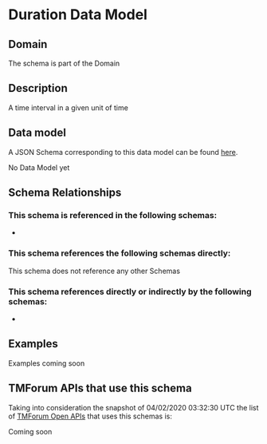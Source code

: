 # Duration Data Model

## Domain

The  schema is part of the  Domain

## Description

A time interval in a given unit of time

## Data model

A JSON Schema corresponding to this data model can be found
[here](https://github.com/tmforum-rand/schemas/blob/candidates/Common/Duration.schema.json).

No Data Model yet

## Schema Relationships

### This schema is referenced in the following schemas:

-

### This schema references the following schemas directly:

This schema does not reference any other Schemas

### This schema references directly or indirectly by the following schemas:

-



## Examples

Examples coming soon

## TMForum APIs that use this schema

Taking into consideration the snapshot of 04/02/2020 03:32:30 UTC the list of [TMForum Open APIs](https://www.tmforum.org/open-apis/) that uses this schemas is:

Coming soon